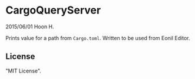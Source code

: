 CargoQueryServer
================
2015/06/01
Hoon H.

Prints value for a path from `Cargo.toml`.
Written to be used from Eonil Editor.




License
-------
"MIT License".

